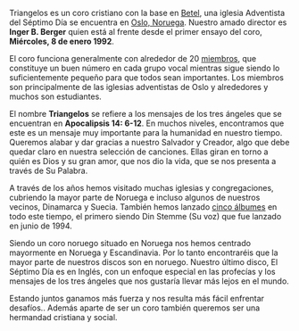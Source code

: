 Triangelos es un coro cristiano con la base en [Betel](http://adventkirken-betel.no), una iglesia Adventista del Séptimo Día se encuentra en [Oslo, Noruega](https://en.wikipedia.org/wiki/Oslo). Nuestro amado director es **Inger B. Berger** quien está al frente desde el primer ensayo del coro, **Miércoles, 8 de enero 1992**.

El coro funciona generalmente con alrededor de 20 [miembros](members), que constituye un buen número en cada grupo vocal mientras sigue siendo lo suficientemente pequeño para que todos sean importantes. Los miembros son principalmente de las iglesias adventistas de Oslo y alrededores y muchos son estudiantes.

El nombre **Triangelos** se refiere a los mensajes de los tres ángeles que se encuentran en **Apocalipsis 14: 6-12**. En muchos niveles, encontramos que este es un mensaje muy importante para la humanidad en nuestro tiempo. Queremos alabar y dar gracias a nuestro Salvador y Creador, algo que debe quedar claro en nuestra selección de canciones. Ellas giran en torno a quién es Dios y su gran amor, que nos dio la vida, que se nos presenta a través de Su Palabra.

A través de los años hemos visitado muchas iglesias y congregaciones, cubriendo la mayor parte de Noruega e incluso algunos de nuestros vecinos, Dinamarca y Suecia. También hemos lanzado [cinco álbumes](music) en todo este tiempo, el primero siendo Din Stemme (Su voz) que fue lanzado en junio de 1994.

Siendo un coro noruego situado en Noruega nos hemos centrado mayormente en Noruega y Escandinavia. Por lo tanto encontraréis que la mayor parte de nuestros discos son en noruego. Nuestro último disco, El Séptimo Día es en Inglés, con un enfoque especial en las profecías y los mensajes de los tres ángeles que nos gustaría llevar más lejos en el mundo.

Estando juntos ganamos más fuerza y nos resulta más fácil enfrentar desafíos.. Además aparte de ser un coro también queremos ser una hermandad cristiana y social.
